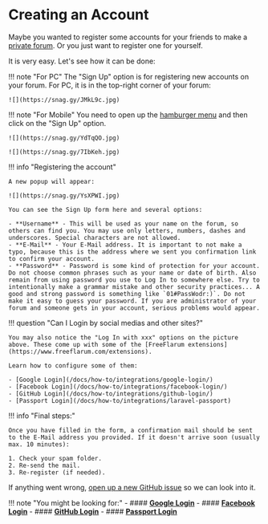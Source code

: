 # Creating an Account

Maybe you wanted to register some accounts for your friends to make a [private forum](/docs/howto/private-forum/). Or you just want to register one for yourself.

It is very easy. Let's see how it can be done:

!!! note "For PC"
    The "Sign Up" option is for registering new accounts on your forum.
    For PC, it is in the top-right corner of your forum:

    ![](https://snag.gy/JMkL9c.jpg)

!!! note "For Mobile"
    You need to open up the [hamburger menu](https://en.wikipedia.org/wiki/Hamburger_button) and then click on the "Sign Up" option.

    ![](https://snag.gy/YdTqQO.jpg)

    ![](https://snag.gy/7IbKeh.jpg)

!!! info "Registering the account"

    A new popup will appear:

    ![](https://snag.gy/YsXPWI.jpg)

    You can see the Sign Up form here and several options:

    - **Username** - This will be used as your name on the forum, so others can find you. You may use only letters, numbers, dashes and underscores. Special characters are not allowed.
    - **E-Mail** - Your E-Mail address. It is important to not make a typo, because this is the address where we sent you confirmation link to confirm your account. 
    - **Password** - Password is some kind of protection for your account. Do not choose common phrases such as your name or date of birth. Also remain from using password you use to Log In to somewhere else. Try to intentionally make a grammar mistake and other security practices... A good and strong password is something like `01#PassWodr:)`. Do not make it easy to guess your password. If you are administrator of your forum and someone gets in your account, serious problems would appear.

!!! question "Can I Login by social medias and other sites?"

    You may also notice the "Log In with xxx" options on the picture above. These come up with some of the [FreeFlarum extensions](https://www.freeflarum.com/extensions).

    Learn how to configure some of them:

    - [Google Login](/docs/how-to/integrations/google-login/)
    - [Facebook Login](/docs/how-to/integrations/facebook-login/)
    - [GitHub Login](/docs/how-to/integrations/github-login/)
    - [Passport Login](/docs/how-to/integrations/laravel-passport)

!!! info "Final steps:"

    Once you have filled in the form, a confirmation mail should be sent to the E-Mail address you provided. If it doesn't arrive soon (usually max. 10 minutes):

    1. Check your spam folder.
    2. Re-send the mail.
    3. Re-register (if needed).

If anything went wrong, [open up a new GitHub issue](https://github.com/gwillem/freeflarum.com/issues/new) so we can look into it.

!!! note "You might be looking for:"
    - #### **[Google Login](/docs/how-to/integrations/google-login/)**
    - #### **[Facebook Login](/docs/how-to/integrations/facebook-login/)**
    - #### **[GitHub Login](/docs/how-to/integrations/github-login/)**
    - #### **[Passport Login](/docs/how-to/integrations/laravel-passport)**
